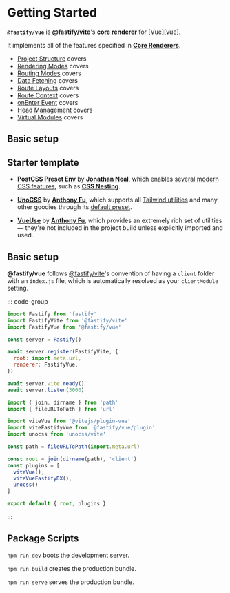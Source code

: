 <!--@include: ../guide/parts/links.md-->

# Getting Started

**`@fastify/vue`** is **@fastify/vite**'s [**core renderer**](/guide/core-renderers) for [Vue][vue].

It implements all of the features specified in [**Core Renderers**](/guide/core-renderers).

- [Project Structure]() covers
- [Rendering Modes]() covers
- [Routing Modes]() covers
- [Data Fetching]() covers
- [Route Layouts]() covers
- [Route Context]() covers
- [onEnter Event]() covers
- [Head Management]() covers
- [Virtual Modules]() covers

## Basic setup

## Starter template

- [**PostCSS Preset Env**](https://www.npmjs.com/package/postcss-preset-env) by [**Jonathan Neal**](https://github.com/jonathantneal), which enables [several modern CSS features](https://preset-env.cssdb.org/), such as [**CSS Nesting**](https://www.w3.org/TR/css-nesting-1/).

- [**UnoCSS**](https://github.com/unocss/unocss) by [**Anthony Fu**](https://antfu.me/), which supports all [Tailwind utilities](https://uno.antfu.me/) and many other goodies through its [default preset](https://github.com/unocss/unocss/tree/main/packages/preset-uno). 

- [**VueUse**](https://vueuse.org/) by [**Anthony Fu**](https://antfu.me/), which provides an extremely rich set of utilities — they're not included in the project build unless explicitly imported and used.




## Basic setup

**@fastify/vue** follows [@fastify/vite](https://github.com/fastify/fastify-vite)'s convention of having a `client` folder with an `index.js` file, which is automatically resolved as your `clientModule` setting. 

::: code-group
```js [server.js]
import Fastify from 'fastify'
import FastifyVite from '@fastify/vite'
import FastifyVue from '@fastify/vue'

const server = Fastify()

await server.register(FastifyVite, { 
  root: import.meta.url, 
  renderer: FastifyVue,
})

await server.vite.ready()
await server.listen(3000)
```

```js [vite.config.js]
import { join, dirname } from 'path'
import { fileURLToPath } from 'url'

import viteVue from '@vitejs/plugin-vue'
import viteFastifyVue from '@fastify/vue/plugin'
import unocss from 'unocss/vite'

const path = fileURLToPath(import.meta.url)

const root = join(dirname(path), 'client')
const plugins = [
  viteVue(), 
  viteVueFastifyDX(), 
  unocss()
]

export default { root, plugins }
```
:::


## Package Scripts

`npm run dev` boots the development server.
  
`npm run build` creates the production bundle.
  
`npm run serve` serves the production bundle.
